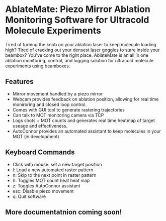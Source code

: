 # AblateMate: Piezo Mirror Ablation Monitoring Software for Ultracold Molecule Experiments
Tired of turning the knob on your ablation laser to keep molecule loading high? Tired of cracking out your densest laser goggles to stare inside your beambox? You've come to the right place. AblateMate is an all in one ablation monitoring, control, and logging solution for ultracold molecule experiments using beamboxes.

## Features
- Mirror movement handled by a piezo mirror
- Webcam provides feedback on ablation position, allowing for real time moniroring and closed loop control.
- Comes with GUI tool to generate rastering trajectories
- Can talk to MOT monitoring camera via TCP
- Logs shots + MOT counts and generates real time heatmap of target useage and effectiveness.
- AutoConnor provides an automated assistant to keep molecules in your MOT (in development)

## Keyboard Commands
  - Click with mouse: set a new target position
  - l: Load a new automated raster pattern
  - n: Skip to the next point in raster pattern
  - h: Toggles MOT count heat heat map
  - z: Toggles AutoConnor assistant
  - esc: Disable piezo movement
  - q: Quit software

## More documentatnion coming soon!
